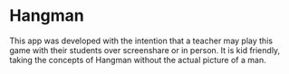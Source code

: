 # Hangman 

This app was developed with the intention that a teacher may play this game with their students over screenshare or in person. It is kid friendly, taking the concepts of Hangman without the actual picture of a man.